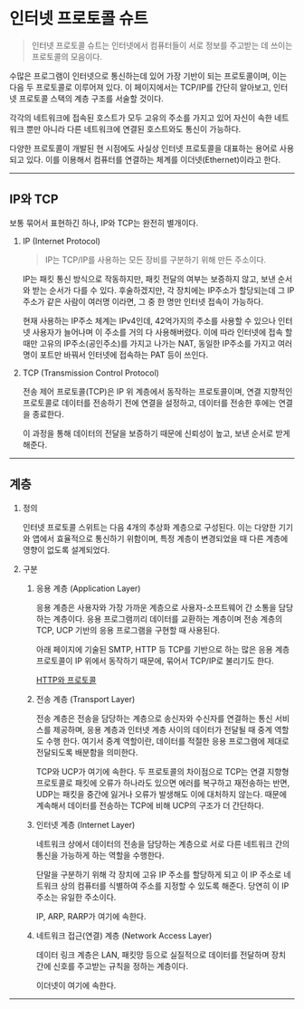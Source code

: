 # 인터넷 프로토콜 슈트

> 인터넷 프로토콜 슈트는 인터넷에서 컴퓨터들이 서로 정보를 주고받는 데 쓰이는 프로토콜의 모음이다.
> 

수많은 프로그램이 인터넷으로 통신하는데 있어 가장 기반이 되는 프로토콜이며, 이는 다음 두 프로토콜로 이루어져 있다. 이 페이지에서는 TCP/IP를 간단히 알아보고, 인터넷 프로토콜 스택의 계층 구조를 서술할 것이다.

각각의 네트워크에 접속된 호스트가 모두 고유의 주소를 가지고 있어 자신이 속한 네트워크 뿐만 아니라 다른 네트워크에 연결된 호스트와도 통신이 가능하다.

다양한 프로토콜이 개발된 현 시점에도 사실상 인터넷 프로토콜을 대표하는 용어로 사용되고 있다. 이를 이용해서 컴퓨터를 연결하는 체계를 이더넷(Ethernet)이라고 한다.

---

## IP와 TCP

보통 묶어서 표현하긴 하나, IP와 TCP는 완전히 별개이다.

1. IP (Internet Protocol)
    
    > IP는 TCP/IP를 사용하는 모든 장비를 구분하기 위해 만든 주소이다.
    > 
    
    IP는 패킷 통신 방식으로 작동하지만, 패킷 전달의 여부는 보증하지 않고, 보낸 순서와 받는 순서가 다를 수 있다. 후술하겠지만, 각 장치에는 IP주소가 할당되는데 그 IP주소가 같은 사람이 여러명 이라면, 그 중 한 명만 인터넷 접속이 가능하다. 
    
    현재 사용하는 IP주소 체계는 IPv4인데, 42억가지의 주소를 사용할 수 있으나 인터넷 사용자가 늘어나며 이 주소를 거의 다 사용해버렸다. 이에 따라 인터넷에 접속 할 때만 고유의 IP주소(공인주소)를 가지고 나가는 NAT, 동일한 IP주소를 가지고 여러명이 포트만 바꿔서 인터넷에 접속하는 PAT 등이 쓰인다.
    
2. TCP (Transmission Control Protocol)
    
    전송 제어 프로토콜(TCP)은 IP 위 계층에서 동작하는 프로토콜이며, 연결 지향적인 프로토콜로 데이터를 전송하기 전에 연결을 설정하고, 데이터를 전송한 후에는 연결을 종료한다.
    
    이 과정을 통해 데이터의 전달을 보증하기 때문에 신뢰성이 높고, 보낸 순서로 받게 해준다. 
    

---

## 계층

1. 정의
    
    인터넷 프로토콜 스위트는 다음 4개의 추상화 계층으로 구성된다. 이는 다양한 기기와 앱에서 효율적으로 통신하기 위함이며, 특정 계층이 변경되었을 때 다른 계층에 영향이 없도록 설계되었다.
    
2. 구분
    1. 응용 계층 (Application Layer)
        
        응용 계층은 사용자와 가장 가까운 계층으로 사용자-소프트웨어 간 소통을 담당하는 계층이다. 응용 프로그램끼리 데이터를 교환하는 계층이며 전송 계층의 TCP, UCP 기반의 응용 프로그램을 구현할 때 사용된다.
        
        아래 페이지에 기술된 SMTP, HTTP 등 TCP를 기반으로 하는 많은 응용 계층 프로토콜이 IP 위에서 동작하기 때문에, 묶어서 TCP/IP로 불리기도 한다. 
        
        [HTTP와 프로토콜](HTTP%E1%84%8B%E1%85%AA%20%E1%84%91%E1%85%B3%E1%84%85%E1%85%A9%E1%84%90%E1%85%A9%E1%84%8F%E1%85%A9%E1%86%AF%20c4c4745814eb49ceaa3d1b3338164e8f.md)
        
    2. 전송 계층 (Transport Layer)
        
        전송 계층은 전송을 담당하는 계층으로 송신자와 수신자를 연결하는 통신 서비스를 제공하며, 응용 계층과 인터넷 계층 사이의 데이터가 전달될 때 중계 역할도 수행 한다. 여기서 중계 역할이란,  데이터를 적절한 응용 프로그램에 제대로 전달되도록 배분함을 의미한다.
        
        TCP와 UCP가 여기에 속한다. 두 프로토콜의 차이점으로 TCP는 연결 지향형 프로토콜로 패킷에 오류가 하나라도 있으면 에러를 복구하고 재전송하는 반면, UDP는 패킷을 중간에 잃거나 오류가 발생해도 이에 대처하지 않는다. 때문에 계속해서 데이터를 전송하는 TCP에 비해 UCP의 구조가 더 간단하다.
        
    3. 인터넷 계층 (Internet Layer)
        
        네트워크 상에서 데이터의 전송을 담당하는 계층으로 서로 다른 네트워크 간의 통신을 가능하게 하는 역할을 수행한다. 
        
        단말을 구분하기 위해 각 장치에 고유 IP 주소를 할당하게 되고 이 IP 주소로 네트워크 상의 컴퓨터를 식별하여 주소를 지정할 수 있도록 해준다. 당연히 이 IP 주소는 유일한 주소이다.
        
        IP, ARP, RARP가 여기에 속한다.
        
    4. 네트워크 접근(연결) 계층 (Network Access Layer)
        
        데이터 링크 계층은 LAN, 패킷망 등으로 실질적으로 데이터를 전달하며 장치 간에 신호를 주고받는 규칙을 정하는 계층이다. 
        
        이더넷이 여기에 속한다.
        

---